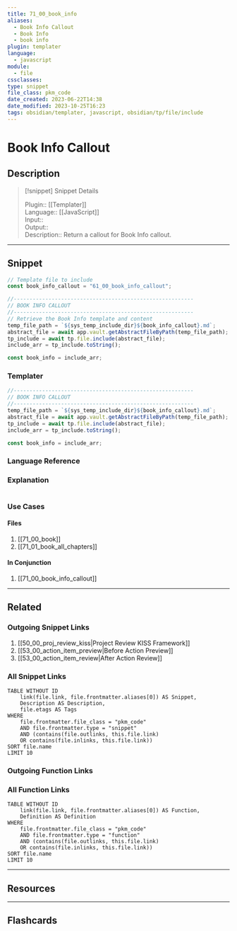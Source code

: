 ```yaml
---
title: 71_00_book_info
aliases:
  - Book Info Callout
  - Book Info
  - book info
plugin: templater
language:
  - javascript
module:
  - file
cssclasses: 
type: snippet
file_class: pkm_code
date_created: 2023-06-22T14:38
date_modified: 2023-10-25T16:23
tags: obsidian/templater, javascript, obsidian/tp/file/include
---
```

# Book Info Callout

## Description

> [!snippet] Snippet Details
>  
> Plugin:: [[Templater]]  
> Language:: [[JavaScript]]  
> Input::  
> Output::  
> Description:: Return a callout for Book Info callout.

---

## Snippet

<!-- Add the full code including explanatory comments  -->

```javascript
// Template file to include
const book_info_callout = "61_00_book_info_callout";

//---------------------------------------------------------  
// BOOK INFO CALLOUT
//---------------------------------------------------------
// Retrieve the Book Info template and content
temp_file_path = `${sys_temp_include_dir}${book_info_callout}.md`;
abstract_file = await app.vault.getAbstractFileByPath(temp_file_path);
tp_include = await tp.file.include(abstract_file);
include_arr = tp_include.toString();

const book_info = include_arr;
```

### Templater

<!-- Add the full code as it appears in the template  -->  
<!-- Exclude explanatory comments  -->

```javascript
//---------------------------------------------------------  
// BOOK INFO CALLOUT
//---------------------------------------------------------
temp_file_path = `${sys_temp_include_dir}${book_info_callout}.md`;
abstract_file = await app.vault.getAbstractFileByPath(temp_file_path);
tp_include = await tp.file.include(abstract_file);
include_arr = tp_include.toString();

const book_info = include_arr;
```

### Language Reference

<!-- Recreate the code with links to files  -->

### Explanation

```javascript

```

### Use Cases

#### Files

<!-- Files containing the snippet  -->

1. [[71_00_book]]
2. [[71_01_book_all_chapters]]

#### In Conjunction

<!-- Snippets used together with this snippet  -->

1. [[71_00_book_info_callout]]

---

## Related

### Outgoing Snippet Links

<!-- Link related snippet here -->

1. [[50_00_proj_review_kiss|Project Review KISS Framework]]
2. [[53_00_action_item_preview|Before Action Preview]]
3. [[53_00_action_item_review|After Action Review]]

### All Snippet Links

<!-- Query limit 10  -->

```dataview
TABLE WITHOUT ID
	link(file.link, file.frontmatter.aliases[0]) AS Snippet,
	Description AS Description,
	file.etags AS Tags
WHERE 
	file.frontmatter.file_class = "pkm_code"
	AND file.frontmatter.type = "snippet"
	AND (contains(file.outlinks, this.file.link)
	OR contains(file.inlinks, this.file.link))
SORT file.name
LIMIT 10
```

### Outgoing Function Links

<!-- Link related functions here -->

### All Function Links

<!-- Query limit 10  -->

```dataview
TABLE WITHOUT ID
	link(file.link, file.frontmatter.aliases[0]) AS Function,
	Definition AS Definition
WHERE 
	file.frontmatter.file_class = "pkm_code"
	AND file.frontmatter.type = "function"
	AND (contains(file.outlinks, this.file.link)
	OR contains(file.inlinks, this.file.link))
SORT file.name
LIMIT 10
```

---

## Resources

---

## Flashcards
